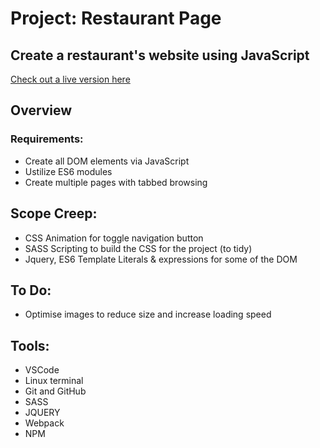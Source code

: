 # Project: Restaurant Page


## Create a restaurant's website using JavaScript

[Check out a live version here](https://jayrichh.github.io/restaurant-page/)

## Overview

### Requirements:

  * Create all DOM elements via JavaScript
  * Ustilize ES6 modules
  * Create multiple pages with tabbed browsing

## Scope Creep:

  * CSS Animation for toggle navigation button
  * SASS Scripting to build the CSS for the project (to tidy)
  * Jquery, ES6 Template Literals & expressions for some of the DOM
  
## To Do:

  * Optimise images to reduce size and increase loading speed

## Tools:

  * VSCode 
  * Linux terminal
  * Git and GitHub
  * SASS
  * JQUERY
  * Webpack
  * NPM

